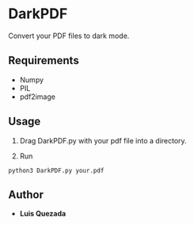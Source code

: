 # DarkPDF
Convert your PDF files to dark mode.

## Requirements
* Numpy
* PIL
* pdf2image

## Usage

1. Drag DarkPDF.py with your pdf file into a directory.

2. Run
```
python3 DarkPDF.py your.pdf
```

## Author
* **Luis Quezada**